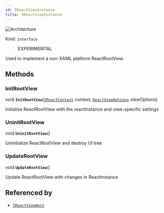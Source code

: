 ```yaml
---
id: IReactViewInstance
title: IReactViewInstance
---
```


![Architecture](https://img.shields.io/badge/architecture-new_&_old-green)

Kind: `interface`

> **EXPERIMENTAL**

Used to implement a non-XAML platform ReactRootView.

## Methods
### InitRootView
void **`InitRootView`**([`IReactContext`](IReactContext) context, [`ReactViewOptions`](ReactViewOptions) viewOptions)

Initialize ReactRootView with the reactInstance and view-specific settings

### UninitRootView
void **`UninitRootView`**()

Uninitialize ReactRootView and destroy UI tree

### UpdateRootView
void **`UpdateRootView`**()

Update ReactRootView with changes in ReactInstance

## Referenced by
- [`IReactViewHost`](IReactViewHost)
